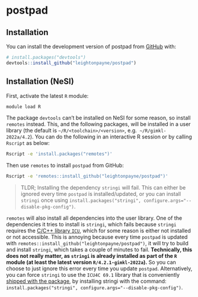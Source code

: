 
<!-- README.md is generated from README.Rmd. Please edit that file -->

# postpad

<!-- badges: start -->
<!-- badges: end -->

## Installation

You can install the development version of postpad from
[GitHub](https://github.com/) with:

``` r
# install.packages("devtools")
devtools::install_github("leightonpayne/postpad")
```

## Installation (NeSI)

First, activate the latest `R` module:

``` bash
module load R
```

The package `devtools` can’t be installed on NeSI for some reason, so
install `remotes` instead. This, and the following packages, will be
installed in a user library (the default is `~/R/<toolchain>/<version>`,
e.g.  `~/R/gimkl-2022a/4.2`). You can do the following in an interactive
R session or by calling `Rscript` as below:

``` bash
Rscript -e 'install.packages("remotes")'
```

Then use `remotes` to install `postpad` from GitHub:

``` bash
Rscript -e 'remotes::install_github("leightonpayne/postpad")'
```

> TLDR; Installing the dependency `stringi` will fail. This can either
> be ignored every time `postpad` is installed/updated, or you can
> install `stringi` once using
> `install.packages("stringi", configure.args="--disable-pkg-config")`.

`remotes` will also install all dependencies into the user library. One
of the dependencies it tries to install is `stringi`, which fails
because `stringi` requires the [C/C++ library
`ICU`](https://icu.unicode.org/), which for some reason is either not
installed or not accessible. This is annoying because every time
`postpad` is updated with
`remotes::install_github("leightonpayne/postpad")`, it will try to build
and install `stringi`, which takes a couple of minutes to fail.
**Technically, this does not really matter, as `stringi` is already
installed as part of the `R` module (at least the latest version
`R/4.2.1-gimkl-2022a`).** So you can choose to just ignore this error
every time you update `postpad`. Alternatively, you can force `stringi`
to use the `ICU4C 69.1` library that is conveniently [shipped with the
package](https://stringi.gagolewski.com/install.html), by installing
stringi with the command:
`install.packages("stringi", configure.args="--disable-pkg-config")`.
